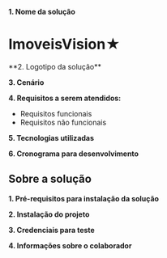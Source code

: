 
**1. Nome da solução**
<h1>ImoveisVision&#9733;</h1>
**2. Logotipo da solução**
   
**3. Cenário**
   
**4. Requisitos a serem atendidos:**
* Requisitos funcionais
* Requisitos não funcionais
  
**5. Tecnologias utilizadas**

**6. Cronograma para desenvolvimento**


## Sobre a solução
**1. Pré-requisitos para instalação da solução**

**2. Instalação do projeto**

**3. Credenciais para teste**

**4. Informações sobre o colaborador**
